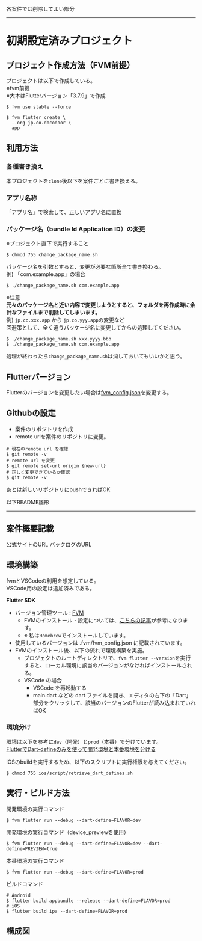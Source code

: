 
各案件では削除してよい部分

----------------------------------

# 初期設定済みプロジェクト

## プロジェクト作成方法（FVM前提）

プロジェクトは以下で作成している。  
※fvm前提  
※大本はFlutterバージョン「3.7.9」で作成

```console
$ fvm use stable --force

$ fvm flutter create \
  --org jp.co.docodoor \
  app
```

## 利用方法  

### 各種書き換え
  
本プロジェクトを`clone`後以下を案件ごとに書き換える。  
  
### アプリ名称
「アプリ名」で検索して、正しいアプリ名に置換  
  
### パッケージ名（bundle Id Application ID）の変更
  
※プロジェクト直下で実行すること
  
```console
$ chmod 755 change_package_name.sh 
```
  
パッケージ名を引数とすると、変更が必要な箇所全て書き換わる。  
例) 「com.example.app」の場合  
  
```console
$ ./change_package_name.sh com.example.app
```
  
※注意  
**元々のパッケージ名と近い内容で変更しようとすると、フォルダを再作成時に余計なファイルまで削除してしまいます。**  
例)
`jp.co.xxx.app` から `jp.co.yyy.app`の変更など  
回避策として、全く違うパッケージ名に変更してからの処理してください。  
  
```console
$ ./change_package_name.sh xxx.yyyy.bbb
$ ./change_package_name.sh com.example.app
```
  
処理が終わったら`change_package_name.sh`は消しておいてもいいかと思う。  
  
## Flutterバージョン
Flutterのバージョンを変更したい場合は[fvm_config.json](.fvm/fvm_config.json)を変更する。  

## Githubの設定

- 案件のリポジトリを作成
- remote urlを案件のリポジトリに変更。

```console
# 現在のremote url を確認
$ git remote -v
# remote url を変更
$ git remote set-url origin {new-url}
# 正しく変更できているか確認
$ git remote -v
```
  
あとは新しいリポジトリにpushできればOK  
  
  
以下README雛形

----------------------------------

## 案件概要記載

公式サイトのURL
バックログのURL

## 環境構築

fvmとVSCodeの利用を想定している。  
VSCode用の設定は追加済みである。  

**Flutter SDK**  

- バージョン管理ツール : [FVM](https://fvm.app/)
    - FVMのインストール・設定については、[こちらの記事](https://zenn.dev/riscait/articles/flutter-version-management)が参考になります。
    - ※ 私は`Homebrew`でインストールしています。
- 使用しているバージョンは .fvm/fvm_config.json に記載されています。
- FVMのインストール後、以下の流れで環境構築を実施。
    - プロジェクトのルートディレクトリで、`fvm flutter --version`を実行すると、ローカル環境に該当のバージョンがなければインストールされる。
    - VSCode の場合
        - VSCode を再起動する
        - main.dart などの dart ファイルを開き、エディタの右下の「Dart」部分をクリックして、該当のバージョンのFlutterが読み込まれていればOK

### 環境分け
環境は以下を参考に`dev`（開発）と`prod`（本番）で分けています。  
[FlutterでDart-defineのみを使って開発環境と本番環境を分ける](https://zenn.dev/riscait/articles/separating-environments-in-flutter) 
  
iOSのbuildを実行するため、以下のスクリプトに実行権限を与えてください。  
```console
$ chmod 755 ios/script/retrieve_dart_defines.sh
```

## 実行・ビルド方法

開発環境の実行コマンド  
```console
$ fvm flutter run --debug --dart-define=FLAVOR=dev
```

開発環境の実行コマンド（device_previewを使用）
```console
$ fvm flutter run --debug --dart-define=FLAVOR=dev --dart-define=PREVIEW=true
```
  
本番環境の実行コマンド
```console
$ fvm flutter run --debug --dart-define=FLAVOR=prod
```

ビルドコマンド
```console
# Android
$ flutter build appbundle --release --dart-define=FLAVOR=prod
# iOS
$ flutter build ipa --dart-define=FLAVOR=prod
```

## 構成図
